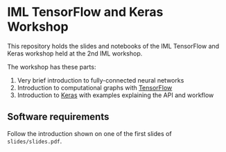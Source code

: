 # IML TensorFlow and Keras Workshop

This repository holds the slides and notebooks of the IML TensorFlow and Keras workshop held at the 2nd IML workshop.

The workshop has these parts:

1. Very brief introduction to fully-connected neural networks
2. Introduction to computational graphs with [TensorFlow](www.tensorflow.org)
3. Introduction to [Keras](www.keras.io) with examples explaining the API and workflow

## Software requirements

Follow the introduction shown on one of the first slides of `slides/slides.pdf`.
